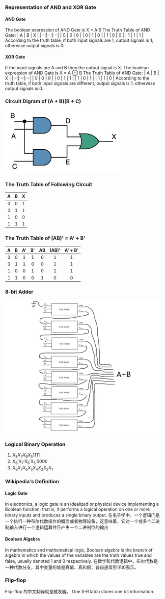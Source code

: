 ### Representation of AND and XOR Gate

#### AND Gate

The boolean expression of AND Gate is X = A·B
The Truth Table of AND Gate:
| A | B | X |
|:-:|:-:|:-:|
| 0 | 0 | 0 |
| 0 | 1 | 0 |
| 1 | 0 | 0 |
| 1 | 1 | 1 |
According to the truth table, if both input signals are 1, output signals is 1; otherwise output signals is 0.

#### XOR Gate

If the input signals are A and B then the output signal is X.
The boolean expression of AND Gate is X = A ⊕ B
The Truth Table of AND Gate:
| A | B | X |
|:-:|:-:|:-:|
| 0 | 0 | 0 |
| 0 | 1 | 1 |
| 1 | 0 | 1 |
| 1 | 1 | 0 |
According to the truth table, if both input signals are different, output signals is 1; otherwise output signals is 0.

### Circuit Digram of (A + B)(B + C)
![](images/hw05/circuit_diagrams.png)

### The Truth Table of Following Circuit

| A | B | X |
|:-:|:-:|:-:|
| 0 | 0 | 1 |
| 0 | 1 | 1 |
| 1 | 0 | 0 |
| 1 | 1 | 1 |

### The Truth Table of (AB)' = A' + B'

| A | B | A' | B' | AB | (AB)' | A' + B' |
|:-:|:-:|:--:|:--:|:--:|:-----:|:-------:|
| 0 | 0 | 1  | 1  | 0  |   1   |    1    |
| 0 | 1 | 1  | 0  | 0  |   1   |    1    |
| 1 | 0 | 0  | 1  | 0  |   1   |    1    |
| 1 | 1 | 0  | 0  | 1  |   0   |    0    |

### 8-bit Adder
![](images/hw05/8bits_adder.png)

### Logical Binary Operation

1. $X_8 X_7 X_6 X_5 1111$
2. $X_8' X_7' X_6' X_5' 0000$
3. $X_8 X_7 X_6 X_5 X_4 X_3 X_2 X_1$

### Wikipedia's Definition

#### Logic Gate

In electronics, a logic gate is an idealized or physical device implementing a Boolean function; that is, it performs a logical operation on one or more binary inputs and produces a single binary output.
在电子学中，一个逻辑门是一个执行一种布尔代数操作的概念或者物理设备，这意味着，它对一个或多个二进制输入进行一个逻辑运算并且产生一个二进制位的输出

#### Boolean Algebra

In mathematics and mathematical logic, Boolean algebra is the branch of algebra in which the values of the variables are the truth values true and false, usually denoted 1 and 0 respectively.
在数学和代数逻辑中，布尔代数是一种代数分支，其中变量的值是真值，真和假，各自通常用1和0表示。

### Flip-flop
Flip-flop 的中文翻译就是触发器。
One S-R latch stores one bit information.